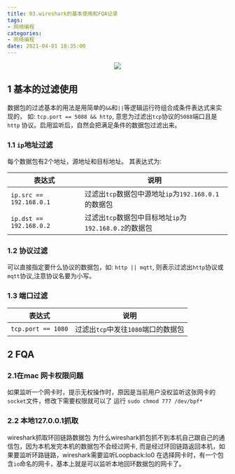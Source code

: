 ```yaml
---
title: 03.wireshark的基本使用和FQA记录
tags:
- 网络编程
categories: 
- 网络编程
date: 2021-04-01 18:35:00
---
```


<div align="center" >
    <img src="https://qiniu.wuchuheng.com/image/20210402103814.png" />
</div>

<!--more-->

## 1 基本的过滤使用
数据包的过滤基本的用法是用简单的`&&`和`||`等逻辑运行符组合成条件表达式来实现的， 如: `tcp.port == 5088 && http`, 意思为过滤出`tcp`协议的`5088`端口且是`http`
协议。启用监听后，自然会把满足条件的数据包过滤出来。
### 1.1 `ip`地址过滤
每个数据包有2个地址，源地址和目标地址。 其表达式为: 

| 表达式 | 说明 |
| --- | --- |
| `ip.src == 192.168.0.1` | 过滤出`tcp`数据包中源地址`ip`为`192.168.0.1`的数据包 |
| `ip.dst == 192.168.0.2` | 过滤出`tcp`数据包中目标地址`ip`为`192.168.0.2`的数据包 |

### 1.2 协议过滤
可以直接指定要什么协议的数据包，如: `http || mqtt`, 则表示过滤出`http`协议或`mqtt`协议,注意协议名要为小写。

### 1.3 端口过滤
| 表达式 | 说明 |
| --- | --- |
| `tcp.port == 1080` | 过滤出`tcp`中发往`1080`端口的数据包|

## 2 FQA
### 2.1在mac 网卡权限问题
如果监听一个网卡时，提示无权操作时，原因是当前用户没权监听这张网卡的`socket`文件，修改下需要权限就可以了
运行 `sudo chmod 777 /dev/bpf*`

### 2.2 本地127.0.0.1抓取

wireshark抓取环回链路数据包
为什么wireshark抓包抓不到本机自己跟自己的通信包，因为本机发完本机的数据包不会经过网卡,
而是经过环回链路返回本机，如果要监听环路链路，wireshark需要监听Loopback:lo0
在选择网卡时，有一个包含`io`命名的网卡，基本上就是可以监听本地回环数据包的网卡了。